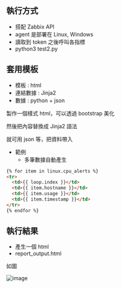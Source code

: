 ## 執行方式
- 搭配 Zabbix API
- agent 是部署在 Linux, Windows
- 讀取到 token 之後呼叫各指標
- python3 test2.py

## 套用模板
- 模板 : html
- 連結數據 : Jinja2
- 數據 : python + json

製作一個樣式 html，可以透過 bootstrap 美化

然後把內容替換成 Jinja2 語法

就可用 json 等，把資料帶入

- 範例
  - 多筆數據自動產生
```html
{% for item in linux.cpu_alerts %}
<tr>
  <td>{{ loop.index }}</td>
  <td>{{ item.hostname }}</td>
  <td>{{ item.usage }}</td>
  <td>{{ item.timestamp }}</td>
</tr>
{% endfor %}
```

## 執行結果

- 產生一個 html
- report_output.html

如圖

![image](https://github.com/user-attachments/assets/2d94a550-d346-4a53-a19f-e644be5591d8)




